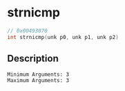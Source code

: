 # strnicmp
```c
// 0x00493070
int strnicmp(unk p0, unk p1, unk p2)
```
## Description
```
Minimum Arguments: 3
Maximum Arguments: 3
```
